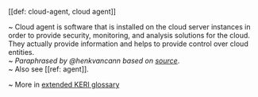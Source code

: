 [[def: cloud-agent, cloud agent]]

~ Cloud agent is software that is installed on the cloud server instances in order to provide security, monitoring, and analysis solutions for the cloud. They actually provide information and helps to provide control over cloud entities.   
~ _Paraphrased by @henkvancann based on [source](https://www.cloudopedia.com/cloud-agent/)_.   
~ Also see [[ref: agent]].

~ More in <a href="https://weboftrust.github.io/WOT-terms/docs/glossary/cloud-agent">extended KERI glossary</a>
